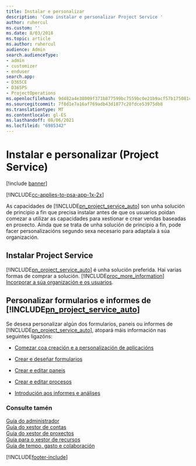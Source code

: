```yaml
---
title: Instalar e personalizar
description: 'Como instalar e personalizar Project Service '
author: ruhercul
ms.custom: ''
ms.date: 8/03/2018
ms.topic: article
ms.author: ruhercul
audience: Admin
search.audienceType:
- admin
- customizer
- enduser
search.app:
- D365CE
- D365PS
- ProjectOperations
ms.openlocfilehash: 9d482a4e38009f371b877599bc7559bc0e21b9acf57b175081c8618236163585
ms.sourcegitcommit: 7f8d1e7a16af769adb43d1877c28fdce53975db8
ms.translationtype: MT
ms.contentlocale: gl-ES
ms.lasthandoff: 08/06/2021
ms.locfileid: "6985342"
---
```

# <a name="install-and-customize-project-service"></a>Instalar e personalizar (Project Service)

[!include [banner](../includes/psa-now-project-operations.md)]

[!INCLUDE[cc-applies-to-psa-app-1x-2x](../includes/cc-applies-to-psa-app-1x-2x.md)]

As capacidades de [!INCLUDE[pn_project_service_auto](../includes/pn-project-service-auto.md)] son unha solución de principio a fin que precisa instalar antes de que os usuarios poidan comezar a utilizar as capacidades para xestionar e crear vendas baseadas en proxecto. Aínda que se trata de unha solución de principio a fin, pode facer personalizacións segundo sexa necesario para adaptala á súa organización.  
<!-- TODO: I expect to find the information on how to get and install this here. Please find that and add it here. Same for Project Service.--> 
  
## <a name="install-project-service"></a>Instalar Project Service  
 [!INCLUDE[pn_project_service_auto](../includes/pn-project-service-auto.md)] é unha solución preferida. Hai varias formas de comprar a solución. [!INCLUDE[proc_more_information](../includes/proc-more-information.md)] [Incorporar a súa organización e os usuarios](/dynamics365/customerengagement/on-premises/admin/onboard-your-organization-and-users-to-dynamics-365-online).  
  
## <a name="customize-pn_project_service_auto-forms-and-reports"></a>Personalizar formularios e informes de [!INCLUDE[pn_project_service_auto](../includes/pn-project-service-auto.md)]  
 Se desexa personalizar algún dos formularios, paneis ou informes de [!INCLUDE[pn_project_service_auto](../includes/pn-project-service-auto.md)], atopará máis información nas seguintes ligazóns:  
  
- [Comezar coa creación e a personalización de aplicacións](/dynamics365/customerengagement/on-premises/customize/getting-started-customization)  
  
- [Crear e deseñar formularios](/dynamics365/customerengagement/on-premises/customize/create-design-forms)  
  
- [Crear e editar paneis](/dynamics365/customerengagement/on-premises/customize/create-edit-dashboards)  
  
- [Crear e editar procesos](/dynamics365/customerengagement/on-premises/customize/guide-staff-through-common-tasks-processes)  
  
- [Introdución aos informes e análises](/dynamics365/customerengagement/on-premises/analytics/reporting-analytics-with-dynamics-365)  
  
### <a name="see-also"></a>Consulte tamén  
 [Guía do administrador](../psa/admin-guide.md)   
 [Guía do xestor de contas](../psa/account-manager-guide.md)   
 [Guía do xestor de proxectos](../psa/project-manager-guide.md)   
 [Guía para o xestor de recursos](../psa/resource-manager-guide.md)   
 [Guía de tempo, gasto e colaboración](../psa/time-expense-collaboration-guide.md)


[!INCLUDE[footer-include](../includes/footer-banner.md)]